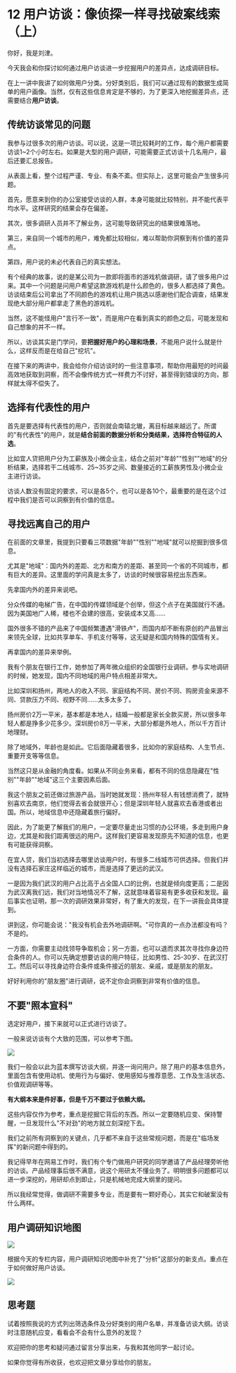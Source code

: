 # 12 用户访谈：像侦探一样寻找破案线索（上）

你好，我是刘津。

今天我会和你探讨如何通过用户访谈进一步挖掘用户的差异点，达成调研目标。

在上一讲中我讲了如何做用户分类。分好类别后，我们可以通过现有的数据生成简单的用户画像。当然，仅有这些信息肯定是不够的，为了更深入地挖掘差异点，还需要结合**用户访谈**。

## 传统访谈常见的问题

我参与过很多次的用户访谈。可以说，这是一项比较耗时的工作，每个用户都需要访谈1\~2个小时左右。如果是大型的用户调研，可能需要正式访谈十几名用户，最后还要汇总报告。

从表面上看，整个过程严谨、专业、有条不紊。但实际上，这里可能会产生很多问题。

首先，愿意来到你的办公室接受访谈的人群，本身可能就比较特别，并不能代表平均水平。这样研究的结果会存在偏差。

其次，很多调研人员并不了解业务，这可能导致研究出的结果很难落地。

第三，来自同一个城市的用户，难免都比较相似，难以帮助你洞察到有价值的差异点。

第四，用户说的未必代表自己的真实想法。

有个经典的故事，说的是某公司为一款即将面市的游戏机做调研，请了很多用户过来。其中一个问题是问用户希望这款游戏机是什么颜色的，很多人都选择了黄色。访谈结束后公司拿出了不同颜色的游戏机让用户挑选以感谢他们配合调查，结果发现绝大部分用户都拿走了黑色的游戏机。

当然，这不能怪用户"言行不一致"，而是用户在看到真实的颜色之后，可能发现和自己想象的并不一样。

所以，访谈其实是门学问，要**把握好用户的心理和场景**，不能用户说什么就是什么，这样反而是在给自己"挖坑"。

在接下来的两讲中，我会给你介绍访谈时的一些注意事项，帮助你用最短的时间最高效地获取到洞察，而不会像传统方式一样费力不讨好，甚至得到错误的方向，那样就太得不偿失了。

## 选择有代表性的用户

首先是要选择有代表性的用户，否则就会南辕北辙，离目标越来越远了。所谓的"有代表性"的用户，就是**结合前面的数据分析和分类结果，选择符合特征的人选**。

比如宜人贷把用户分为工薪族及小微企业主，结合之前对"年龄""性别""地域"的分析结果，选择若干二线城市、25\~35岁之间、数量接近的工薪族男性及小微企业主进行访谈。

访谈人数没有固定的要求，可以是各5个，也可以是各10个，最重要的是在这个过程中我们是否可以洞察到有价值的信息。

## 寻找远离自己的用户

在前面的文章里，我提到只要看三项数据"年龄""性别""地域"就可以挖掘到很多信息。

尤其是"地域"：国内外的差距、北方和南方的差距、甚至同一个省的不同城市，都有巨大的差异。这里面的学问真是太多了，访谈的时候很容易挖出东西来。

先拿国内外的差异来说吧。

分众传媒的电梯广告，在中国的传媒领域是个创举，但这个点子在美国就行不通。因为美国地广人稀，楼也不会建的很高，安装成本又高......

国外很多不错的产品来了中国频繁遭遇"滑铁卢"，而国内却不断有原创的产品冒出来领先全球，比如共享单车、手机支付等等，这无疑是和国内特殊的国情有关。

再拿国内的差异来举例。

我有个朋友在银行工作，她参加了两年微众组织的全国银行业调研。参与实地调研的时候，她发现，国内不同地域的用户特点相差非常大。

比如深圳和扬州，两地人的收入不同、家庭结构不同、房价不同、购房资金来源不同、贷款压力不同、视野不同......太多太多了。

扬州房价2万一平米，基本都是本地人，结婚一般都是家长全款买房，所以很多年轻人都是挣多少花多少。深圳房价8万一平米，大部分都是外地人，所以千方百计地理财。

除了地域外，年龄也是如此。它后面隐藏着很多，比如你的家庭结构、人生节点、重要开支等等信息。

当然这只是从金融的角度看。如果从不同业务来看，都有不同的信息隐藏在"性别""年龄""地域"这三个主要因素后面。

我这个朋友之前还做过旅游产品，当时她就发现：扬州年轻人有钱想消费了，就特别喜欢去南京，他们觉得去省会就很开心；但是深圳年轻人就喜欢去香港或者出国。所以，地域信息中还隐藏着旅行偏好。

因此，为了能更了解我们的用户，一定要尽量走出习惯的办公环境，多走到用户身边，尤其是和我们距离很远的用户。这样我们更容易发现原先不知道的信息，也更有可能获得洞察。

在宜人贷，我们当初选择去哪里访谈用户时，有很多二线城市可供选择。但我们并没有选择石家庄这样临近的城市，而是选择了更远的武汉。

一是因为我们武汉的用户占比高于占全国人口的比例，也就是倾向度更高；二是因为武汉离我们远，我们对当地情况不了解，这就意味着容易有更多收获和发现。最后事实也证明，那一次的调研效果非常好，有了重大的发现，在下一讲我会具体提到。

讲到这，你可能会说："我没有机会去外地调研啊。"可你真的一点办法都没有吗？不是的。

一方面，你需要主动找领导争取机会；另一方面，也可以退而求其次寻找你身边符合条件的人。你可以先确定想要访谈的用户特征，比如男性、25-30岁、在武汉打工。然后可以寻找身边符合条件或条件接近的朋友、亲戚，或是朋友的朋友。

好好利用你的"朋友圈"进行调研，说不定你会洞察到非常有价值的信息。

## 不要"照本宣科"

选定好用户，接下来就可以正式进行访谈了。

一般来说访谈有个大致的范围，可以参考下图。

![](assets/1611a616b21342f38cf6853f82c09f76.jpg)

我们一般会以此为蓝本撰写访谈大纲，并逐一询问用户。除了用户的基本信息外，里面包含有使用动机、使用行为与偏好、使用感知与推荐意愿、工作及生活状态、价值观调研等等。

**有大纲本来是件好事，但是千万不要过于依赖大纲。**

这些内容仅作为参考，重点是挖掘它背后的东西。所以一定要随机应变、保持警醒，一旦发现什么"不对劲"的地方就立刻深挖下去。

我们之前所有洞察到的关键点，几乎都不来自于这些常规问题，而是在"临场发挥"的新问题中得到的。

我记得早年在网易工作时，我们有个专门做用户研究的同学邀请了产品经理旁听他的访谈。产品经理事后很不满意，说这个用研太不懂业务了。明明很多问题都可以进一步深挖的，用研却点到即止，只是机械地完成大纲里的提问。

所以我经常觉得，做调研不需要多专业，而是要有一颗好奇心，其实它和破案没有什么两样。

## 用户调研知识地图

![](assets/8f8f0c1b11db4c0b911562cdbefa8b9e.jpg)

根据今天的专栏内容，用户调研知识地图中补充了"分析"这部分的新支点。重点在于如何做好用户访谈。

![](assets/531db568f48940b38d5be0248bac50df.jpg)

## 思考题

试着按照我说的方式列出筛选条件及分好类别的用户名单，并准备访谈大纲。访谈时注意随机应变，看看会不会有什么意外的发现？

欢迎把你的思考和疑问通过留言分享出来，与我和其他同学一起讨论。

如果你觉得有所收获，也欢迎把文章分享给你的朋友。
